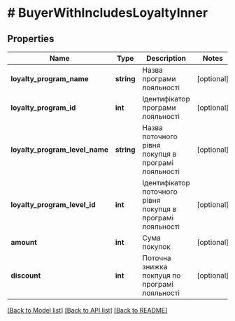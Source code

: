 # # BuyerWithIncludesLoyaltyInner

## Properties

Name | Type | Description | Notes
------------ | ------------- | ------------- | -------------
**loyalty_program_name** | **string** | Назва програми лояльності | [optional]
**loyalty_program_id** | **int** | Ідентифікатор програми лояльності | [optional]
**loyalty_program_level_name** | **string** | Назва поточного рівня покупця в програмі лояльності | [optional]
**loyalty_program_level_id** | **int** | Ідентифікатор поточного рівня покупця в програмі лояльності | [optional]
**amount** | **int** | Сума покупок | [optional]
**discount** | **int** | Поточна знижка покпуця по програмі лояльності | [optional]

[[Back to Model list]](../../README.md#models) [[Back to API list]](../../README.md#endpoints) [[Back to README]](../../README.md)
